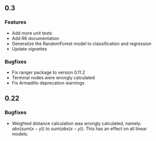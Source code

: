 ## 0.3

### Features

- Add more unit tests
- Add R6 documentation
- Generalize the RandomForest model to classification and regression
- Update vignettes

### Bugfixes

- Fix ranger package to version 0.11.2
- Terminal nodes were wrongly calculated
- Fix Armadillo deprecation warnings


## 0.22

### Bugfixes

- Weighted distance calculation was wrongly calculated, namely: $abs(sum(x-y))$ to $sum(abs(x-y))$. This has an effect on all linear models.